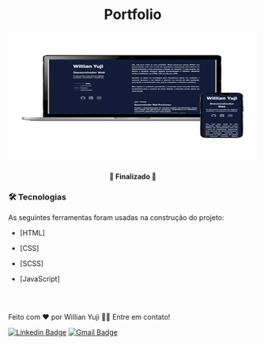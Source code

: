 <h1 align="center">Portfolio</h1>

<div align="center">
  <img src="project/imagens/ImagemPortfolio.png" height="260" width="700" alt="Unform"/>
</div>

<h4 align="center">🚀 Finalizado 🚀</h4>

### 🛠 Tecnologias

As seguintes ferramentas foram usadas na construção do projeto:

- [HTML]
- [CSS]
- [SCSS]
- [JavaScript]

  ##

<a href="https://github.com/Willian017">
 <img style="border-radius: 50%;" src="https://avatars.githubusercontent.com/u/137124260?v=4" width="100px;" alt=""/>
 <br />
</a>


Feito com ❤️ por Willian Yuji 👋🏽 Entre em contato!

[![Linkedin Badge](https://img.shields.io/badge/-Willian-blue?style=flat-square&logo=Linkedin&logoColor=white&link=https://www.linkedin.com/in/tgmarinho/)](https://www.linkedin.com/in/willian-yuji-suguiyama-991088245/) 
[![Gmail Badge](https://img.shields.io/badge/-willianyuji100@gmail.com-c14438?style=flat-square&logo=Gmail&logoColor=white&link=mailto:willianyuji100@gmail.com)](mailto:willianyuji100@gmail.com)
